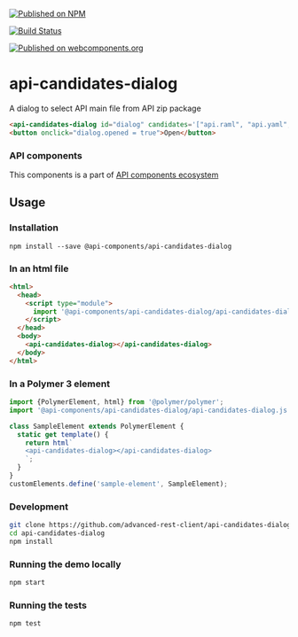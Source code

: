 [![Published on NPM](https://img.shields.io/npm/v/@api-components/api-candidates-dialog.svg)](https://www.npmjs.com/package/@api-components/api-candidates-dialog)

[![Build Status](https://travis-ci.org/advanced-rest-client/api-candidates-dialog.svg?branch=stage)](https://travis-ci.org/advanced-rest-client/api-candidates-dialog)

[![Published on webcomponents.org](https://img.shields.io/badge/webcomponents.org-published-blue.svg)](https://www.webcomponents.org/element/advanced-rest-client/api-candidates-dialog)

# api-candidates-dialog

A dialog to select API main file from API zip package

```html
<api-candidates-dialog id="dialog" candidates='["api.raml", "api.yaml", "api.json"]'></api-candidates-dialog>
<button onclick="dialog.opened = true">Open</button>
```

### API components

This components is a part of [API components ecosystem](https://elements.advancedrestclient.com/)

## Usage

### Installation
```
npm install --save @api-components/api-candidates-dialog
```

### In an html file

```html
<html>
  <head>
    <script type="module">
      import '@api-components/api-candidates-dialog/api-candidates-dialog.js';
    </script>
  </head>
  <body>
    <api-candidates-dialog></api-candidates-dialog>
  </body>
</html>
```

### In a Polymer 3 element

```js
import {PolymerElement, html} from '@polymer/polymer';
import '@api-components/api-candidates-dialog/api-candidates-dialog.js';

class SampleElement extends PolymerElement {
  static get template() {
    return html`
    <api-candidates-dialog></api-candidates-dialog>
    `;
  }
}
customElements.define('sample-element', SampleElement);
```

### Development

```sh
git clone https://github.com/advanced-rest-client/api-candidates-dialog
cd api-candidates-dialog
npm install
```

### Running the demo locally

```sh
npm start
```

### Running the tests
```sh
npm test
```
